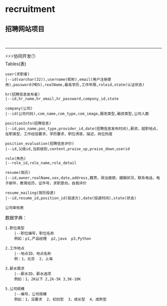 # recruitment
<h2>招聘网站项目</h2><br>
<hr>
⚡⚡⚡协同开发🕒

<br>
Tables(表)

	user(求职者)
	|--id(varchar(32)),username(昵称),email(用户注册使用),password(MD5),realName,最高学历,工作年限,roleid,state(认证状态)

	hr(招聘信息发布者)
	|--id,hr_name,hr_email,hr_password,compony_id,state

	company(公司)
	|--id(公司代码),com_name,com_type,com_image,服务类型,融资类型,公司人数

	positionInfo(招聘信息)
	|--id,pos_name,pos_type,provider_id,date(招聘信息发布时间),薪资，就职地点，在职类型，工作经验要求，学历要求，职位诱惑，描述，岗位热度

	position_evaluation(招聘信息评价)
	|--id,父级id,当前级别,content,praise_up,praise_down,userid

	role(角色)
	|--role_id,role_name,role_detail

	resume(简历)
	|--id,owner,realName,sex,date,address,籍贯，政治面貌，婚姻状况，联系电话，电子邮件，教育经历，证件号，求职意向，自我评价
	
	resume_mailing(简历投递)
	|--id,resume_id,position_id(投递方),date(投递时间),state(状态)

	公司审核表

数据字典：

	1.职位类型
	    |--职位编号，职位名称
	    例如：p1,产品经理  p2,java  p3,Python

	2.工作地点
	    |--地点ID，地点名称
	    例：1，北京  2，上海

	3.薪水需求
	    |--薪水ID，薪水选项
	    例如：1，2K以下 2,2k-5K 3,5K-10K

	5.公司规模
	    |--编号，公司规模
	    例如：1，没要求  2，初创型  3，成长型  4，成熟型
